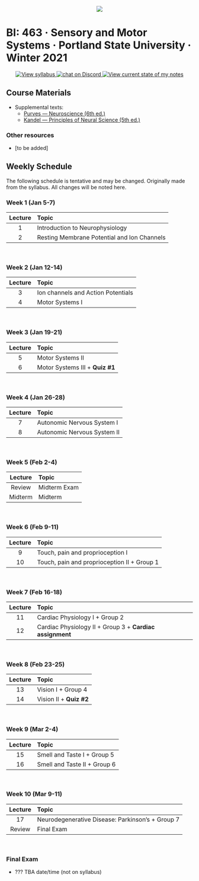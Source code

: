 <p align="center">
  <a title="Join BI: 463 Discord Server 🥳" href="https://discord.gg/DHGub8zxzZ">
  <img src="../assets/images/bi-463.ico" />
  </a>
</p>

# BI: 463 · Sensory and Motor Systems · Portland State University · Winter 2021

 <p align="center">
    <a href="conservation-biology-W21.pdf">
    <img title="View syllabus" src="https://img.shields.io/badge/BI: 429-Syllabus-informational?logo=adobe-acrobat-reader" >
    </a>
    <a href="https://discord.gg/DHGub8zxzZ">
  <img title="Join BI: 463 Discord Server 🥳" src="https://img.shields.io/discord/790760762418659349?logo=discord"
   alt="chat on Discord">
    </a>
    <a href="bi-463.pdf">
    <img title="View current state of my notes" src="https://img.shields.io/badge/My Notes-not started-important?logo=latex" >
    </a>
</p>

## **Course Materials**

- Supplemental texts:
  - [Purves &mdash; Neuroscience (6th ed.)](https://1lib.us/book/5481039/fb91d9)
  - [Kandel &mdash; Principles of Neural Science (5th ed.) ](https://1lib.us/book/2477222/4a05ed)

### Other resources

- [to be added]

## **Weekly Schedule**

The following schedule is tentative and may be changed. Originally made from the syllabus. All changes will be noted here.

### **Week 1** (Jan 5-7)

| Lecture | Topic                                       |
| :-----: | :------------------------------------------ |
|    1    | Introduction to Neurophysiology             |
|    2    | Resting Membrane Potential and Ion Channels |

<br>

### **Week 2** (Jan 12-14)

| Lecture | Topic                              |
| :-----: | :--------------------------------- |
|    3    | Ion channels and Action Potentials |
|    4    | Motor Systems I                    |

<br>

### **Week 3** (Jan 19-21)

| Lecture | Topic                           |
| :-----: | :------------------------------ |
|    5    | Motor Systems II                |
|    6    | Motor Systems III + **Quiz #1** |

<br>

### **Week 4** (Jan 26-28)

| Lecture | Topic                       |
| :-----: | :-------------------------- |
|    7    | Autonomic Nervous System I  |
|    8    | Autonomic Nervous System II |

<br>

### **Week 5** (Feb 2-4)

| Lecture | Topic        |
| :-----: | :----------- |
| Review  | Midterm Exam |
| Midterm | Midterm      |

<br>

### **Week 6** (Feb 9-11)

| Lecture | Topic                                       |
| :-----: | :------------------------------------------ |
|    9    | Touch, pain and proprioception I            |
|   10    | Touch, pain and proprioception II + Group 1 |

<br>

### **Week 7** (Feb 16-18)

| Lecture | Topic                           |
| :-----: | :------------------------------ |
|   11    | Cardiac Physiology I + Group 2  |
|   12    | Cardiac Physiology II + Group 3 + **Cardiac assignment**|

<br>

### **Week 8** (Feb 23-25)

| Lecture | Topic                   |
| :-----: | :---------------------- |
|   13    | Vision I + Group 4      |
|   14    | Vision II + **Quiz #2** |

<br>

### **Week 9** (Mar 2-4)

| Lecture | Topic                        |
| :-----: | :--------------------------- |
|   15    | Smell and Taste I + Group 5  |
|   16    | Smell and Taste II + Group 6 |

<br>

### **Week 10** (Mar 9-11)

| Lecture | Topic                                            |
| :-----: | :----------------------------------------------- |
|   17    | Neurodegenerative Disease: Parkinson’s + Group 7 |
| Review  | Final Exam                                       |

<br>

### **Final Exam**

- ??? TBA date/time (not on syllabus)
